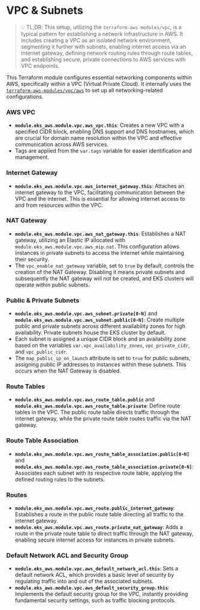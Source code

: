 # VPC & Subnets

> 💡 TL;DR: This setup, utilizing the `terraform-aws-modules/vpc`, is a typical pattern for establishing a network infrastructure in AWS. It includes creating a VPC as an isolated network environment, segmenting it further with subnets, enabling internet access via an internet gateway, defining network routing rules through route tables, and establishing secure, private connections to AWS services with VPC endpoints.

This Terraform module configures essential networking components within AWS, specifically within a VPC (Virtual Private Cloud). It internally uses the [`terraform-aws-modules/vpc/aws`](https://registry.terraform.io/modules/terraform-aws-modules/vpc/aws) to set up all networking-related configurations.

### AWS VPC
- **`module.eks_aws.module.vpc.aws_vpc.this`**: Creates a new VPC with a specified CIDR block, enabling DNS support and DNS hostnames, which are crucial for domain name resolution within the VPC and effective communication across AWS services.
- Tags are applied from the `var.tags` variable for easier identification and management.

### Internet Gateway
- **`module.eks_aws.module.vpc.aws_internet_gateway.this`**: Attaches an internet gateway to the VPC, facilitating communication between the VPC and the internet. This is essential for allowing internet access to and from resources within the VPC.

### NAT Gateway
- **`module.eks_aws.module.vpc.aws_nat_gateway.this`**: Establishes a NAT gateway, utilizing an Elastic IP allocated with `module.eks_aws.module.vpc.aws_eip.nat`. This configuration allows instances in private subnets to access the internet while maintaining their security.
- The `vpc_enable_nat_gateway` variable, set to `true` by default, controls the creation of the NAT Gateway. Disabling it means private subnets and subsequently the NAT gateway will not be created, and EKS clusters will operate within public subnets.

### Public & Private Subnets
- **`module.eks_aws.module.vpc.aws_subnet.private[0-N]`** and **`module.eks_aws.module.vpc.aws_subnet.public[0-N]`**: Create multiple public and private subnets across different availability zones for high availability. Private subnets house the EKS cluster by default.
- Each subnet is assigned a unique CIDR block and an availability zone based on the variables `var.vpc_availability_zones`, `vpc_private_cidr`, and `vpc_public_cidr`.
- The `map_public_ip_on_launch` attribute is set to `true` for public subnets, assigning public IP addresses to instances within these subnets. This occurs when the NAT Gateway is disabled.

### Route Tables
- **`module.eks_aws.module.vpc.aws_route_table.public`** and **`module.eks_aws.module.vpc.aws_route_table.private`**: Define route tables in the VPC. The public route table directs traffic through the internet gateway, while the private route table routes traffic via the NAT gateway.

### Route Table Association
- **`module.eks_aws.module.vpc.aws_route_table_association.public[0-N]`** and **`module.eks_aws.module.vpc.aws_route_table_association.private[0-N]`**: Associates each subnet with its respective route table, applying the defined routing rules to the subnets.

### Routes
- **`module.eks_aws.module.vpc.aws_route.public_internet_gateway`**: Establishes a route in the public route table directing all traffic to the internet gateway.
- **`module.eks_aws.module.vpc.aws_route.private_nat_gateway`**: Adds a route in the private route table to direct traffic through the NAT gateway, enabling secure internet access for instances in private subnets.

### Default Network ACL and Security Group
- **`module.eks_aws.module.vpc.aws_default_network_acl.this`**: Sets a default network ACL, which provides a basic level of security by regulating traffic into and out of the associated subnets.
- **`module.eks_aws.module.vpc.aws_default_security_group.this`**: Implements the default security group for the VPC, instantly providing fundamental security settings, such as traffic blocking protocols.
